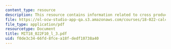 ```yaml
---
content_type: resource
description: This resource contains information related to cross product.
file: https://ol-ocw-studio-app-qa.s3.amazonaws.com/courses/18-022-calculus-of-several-variables-fall-2010/f0de3c3466fd8fcea18fdedf10738a40_MIT18_022F10_l_3.pdf
file_type: application/pdf
resourcetype: Document
title: MIT18_022F10_l_3.pdf
uid: f0de3c34-66fd-8fce-a18f-dedf10738a40
---
```

